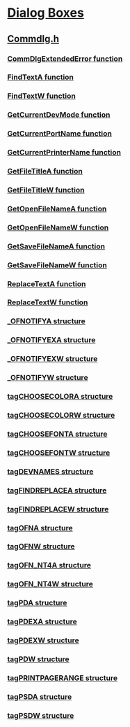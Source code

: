 # [Dialog Boxes](index.md)
## [Commdlg.h](../commdlg/index.md)
### [CommDlgExtendedError function](../commdlg/nf-commdlg-commdlgextendederror.md)
### [FindTextA function](../commdlg/nf-commdlg-findtexta.md)
### [FindTextW function](../commdlg/nf-commdlg-findtextw.md)
### [GetCurrentDevMode function](../commdlg/nf-commdlg-getcurrentdevmode.md)
### [GetCurrentPortName function](../commdlg/nf-commdlg-getcurrentportname.md)
### [GetCurrentPrinterName function](../commdlg/nf-commdlg-getcurrentprintername.md)
### [GetFileTitleA function](../commdlg/nf-commdlg-getfiletitlea.md)
### [GetFileTitleW function](../commdlg/nf-commdlg-getfiletitlew.md)
### [GetOpenFileNameA function](../commdlg/nf-commdlg-getopenfilenamea.md)
### [GetOpenFileNameW function](../commdlg/nf-commdlg-getopenfilenamew.md)
### [GetSaveFileNameA function](../commdlg/nf-commdlg-getsavefilenamea.md)
### [GetSaveFileNameW function](../commdlg/nf-commdlg-getsavefilenamew.md)
### [ReplaceTextA function](../commdlg/nf-commdlg-replacetexta.md)
### [ReplaceTextW function](../commdlg/nf-commdlg-replacetextw.md)
### [_OFNOTIFYA structure](../commdlg/ns-commdlg-_ofnotifya.md)
### [_OFNOTIFYEXA structure](../commdlg/ns-commdlg-_ofnotifyexa.md)
### [_OFNOTIFYEXW structure](../commdlg/ns-commdlg-_ofnotifyexw.md)
### [_OFNOTIFYW structure](../commdlg/ns-commdlg-_ofnotifyw.md)
### [tagCHOOSECOLORA structure](../commdlg/ns-commdlg-tagchoosecolora.md)
### [tagCHOOSECOLORW structure](../commdlg/ns-commdlg-tagchoosecolorw.md)
### [tagCHOOSEFONTA structure](../commdlg/ns-commdlg-tagchoosefonta.md)
### [tagCHOOSEFONTW structure](../commdlg/ns-commdlg-tagchoosefontw.md)
### [tagDEVNAMES structure](../commdlg/ns-commdlg-tagdevnames.md)
### [tagFINDREPLACEA structure](../commdlg/ns-commdlg-tagfindreplacea.md)
### [tagFINDREPLACEW structure](../commdlg/ns-commdlg-tagfindreplacew.md)
### [tagOFNA structure](../commdlg/ns-commdlg-tagofna.md)
### [tagOFNW structure](../commdlg/ns-commdlg-tagofnw.md)
### [tagOFN_NT4A structure](../commdlg/ns-commdlg-tagofn_nt4a.md)
### [tagOFN_NT4W structure](../commdlg/ns-commdlg-tagofn_nt4w.md)
### [tagPDA structure](../commdlg/ns-commdlg-tagpda.md)
### [tagPDEXA structure](../commdlg/ns-commdlg-tagpdexa.md)
### [tagPDEXW structure](../commdlg/ns-commdlg-tagpdexw.md)
### [tagPDW structure](../commdlg/ns-commdlg-tagpdw.md)
### [tagPRINTPAGERANGE structure](../commdlg/ns-commdlg-tagprintpagerange.md)
### [tagPSDA structure](../commdlg/ns-commdlg-tagpsda.md)
### [tagPSDW structure](../commdlg/ns-commdlg-tagpsdw.md)
